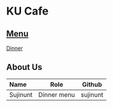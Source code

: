 # KU Cafe

## [Menu](Menu.md)

[Dinner](Menu.md#dinner)


## About Us

| Name      | Role      | Github          |
|:----------|-----------|-----------------|
| Sujinunt | Dinner menu | sujinunt |
